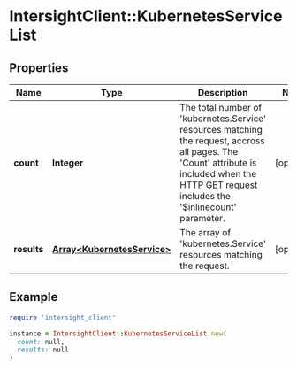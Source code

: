 # IntersightClient::KubernetesServiceList

## Properties

| Name | Type | Description | Notes |
| ---- | ---- | ----------- | ----- |
| **count** | **Integer** | The total number of &#39;kubernetes.Service&#39; resources matching the request, accross all pages. The &#39;Count&#39; attribute is included when the HTTP GET request includes the &#39;$inlinecount&#39; parameter. | [optional] |
| **results** | [**Array&lt;KubernetesService&gt;**](KubernetesService.md) | The array of &#39;kubernetes.Service&#39; resources matching the request. | [optional] |

## Example

```ruby
require 'intersight_client'

instance = IntersightClient::KubernetesServiceList.new(
  count: null,
  results: null
)
```

